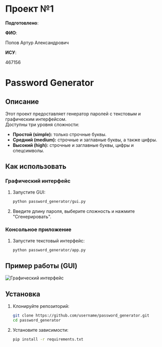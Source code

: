 # Проект №1

__Подготовлено__:

**ФИО**:

Попов Артур Александрович

**ИСУ**:

467156

# Password Generator

## Описание
Этот проект предоставляет генератор паролей с текстовым и графическим интерфейсом.  
Доступны три уровня сложности: 
- **Простой (simple):** только строчные буквы.
- **Средний (medium):** строчные и заглавные буквы, а также цифры.
- **Высокий (high):** строчные и заглавные буквы, цифры и спецсимволы.

## Как использовать

### Графический интерфейс
1. Запустите GUI:
    ```bash
    python password_generator/gui.py
    ```
2. Введите длину пароля, выберите сложность и нажмите "Сгенерировать".  

### Консольное приложение
1. Запустите текстовый интерфейс:
    ```bash
    python password_generator/app.py
    ```

## Пример работы (GUI)

![Графический интерфейс](screenshot.png)

## Установка
1. Клонируйте репозиторий:
    ```bash
    git clone https://github.com/username/password_generator.git
    cd password_generator
    ```
2. Установите зависимости:
    ```bash
    pip install -r requirements.txt
    ```

